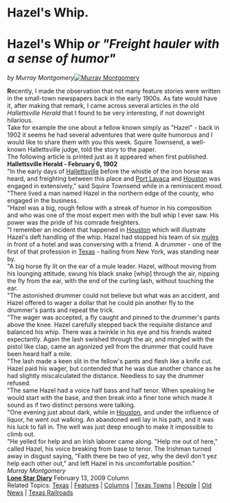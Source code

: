 Hazel's Whip.
=============

**Hazel's Whip *or "Freight hauler with a sense of humor"***
============================================================

*by Murray Montgomery*[![Murray
Montgomery](MurrayMontgomery.jpg)](../DEPARTMENTS/Guest_Columnists/Times_past/Times_Past_column.htm)

**R**ecently, I made the observation that not many feature stories were
written in the small-town newspapers back in the early 1900s. As fate
would have it, after making that remark, I came across several articles
in the old *Hallettsville Herald* that I found to be very interesting,
if not downright hilarious.\
Take for example the one about a fellow known simply as "Hazel" - back
in 1902 it seems he had several adventures that were quite humorous and
I would like to share them with you this week. Squire Townsend, a
well-known Hallettsville judge, told the story to the paper.\
The following article is printed just as it appeared when first
published.\
**Hallettsville Herald - February 6, 1902**\
"In the early days of
[Hallettsville](../TOWNS/Hallettsville/Hallettsville.htm) before the
whistle of the iron horse was heard, and freighting between this place
and [Port Lavaca](../TexasGulfCoastTowns/Port-Lavaca-Texas.htm) and
[Houston](../Houston/Houston_Texas.htm) was engaged in extensively,"
said Squire Townsend while in a reminiscent mood. "There lived a man
named Hazel in the northern edge of the county, who engaged in the
business.\
"Hazel was a big, rough fellow with a streak of humor in his composition
and who was one of the most expert men with the bull whip I ever saw.
His power was the pride of his comrade freighters.\
"I remember an incident that happened in
[Houston](../Houston/Houston_Texas.htm) which will illustrate Hazel's
deft handling of the whip. Hazel had stopped his team of six
[mules](../ClayCoppedge/Mule.htm) in front of a hotel and was conversing
with a friend. A drummer - one of the first of that profession in
[Texas](../default.htm) - hailing from New York, was standing near by.\
"A big horse fly lit on the ear of a mule leader. Hazel, without moving
from his lounging attitude, swung his black snake \[whip\] through the
air, nipping the fly from the ear, with the end of the curling lash,
without touching the ear.\
"The astonished drummer could not believe but what was an accident, and
Hazel offered to wager a dollar that he could pin another fly to the
drummer's pants and repeat the trick.\
"The wager was accepted, a fly caught and pinned to the drummer's pants
above the knee. Hazel carefully stepped back the requisite distance and
balanced his whip. There was a twinkle in his eye and his friends waited
expectantly. Again the lash swished through the air, and mingled with
the pistol like clap, came an agonized yell from the drummer that could
have been heard half a mile.\
"The lash made a keen slit in the fellow's pants and flesh like a knife
cut. Hazel paid his wager, but contended that he was due another chance
as he had slightly miscalculated the distance. Needless to say the
drummer refused.\
"The same Hazel had a voice half bass and half tenor. When speaking he
would start with the base, and then break into a finer tone which made
it sound as if two distinct persons were talking.\
"One evening just about dark, while in
[Houston](../Houston/Houston_Texas.htm), and under the influence of
liquor, he went out walking. An abandoned well lay in his path, and it
was his luck to fall in. The well was just deep enough to make it
impossible to climb out.\
"He yelled for help and an Irish laborer came along. "Help me out of
here," called Hazel, his voice breaking from base to tenor. The Irishman
turned away in disgust saying, "Faith there be two of yez, why the devil
don't yez help each other out," and left Hazel in his uncomfortable
position.\"\
*Murray Montgomery*\
[**Lone Star
Diary**](../DEPARTMENTS/Guest_Columnists/Times_past/Times_Past_column.htm)
February 13, 2009 Column\
Related Topics: [Texas](../default.htm) \|
[Features](../FEATURES/features.htm) \|
[Columns](../FEATURES/Writers.htm) \| [Texas Towns](../TOWNS/towns.htm)
\| [People](../FEATURES/features_Texas_personalites_archives.htm) \|
[Old News](../DEPARTMENTS/Old_News/TexasTownsOldNews.htm) \| [Texas
Railroads](../TexasRailroads/TexasRailroads.htm)
